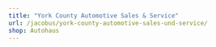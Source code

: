 ```yaml
---
title: "York County Automotive Sales & Service"
url: /jacobus/york-county-automotive-sales-und-service/
shop: Autohaus
---
```

